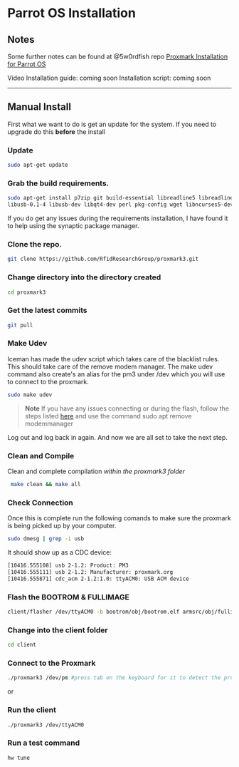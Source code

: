 
# Parrot OS Installation

## Notes

Some further notes can be found at @5w0rdfish repo [Proxmark Installation for Parrot OS](https://github.com/5w0rdfish/Proxmark3-RDV4-ParrotOS)

Video Installation guide: coming soon
Installation script: coming soon

---
## Manual Install
First what we want to do is get an update for the system. If you need to upgrade do this **before** the install

### Update
```sh
sudo apt-get update
``` 
 ### Grab the build requirements.

```sh
sudo apt-get install p7zip git build-essential libreadline5 libreadline-dev \
libusb-0.1-4 libusb-dev libqt4-dev perl pkg-config wget libncurses5-dev gcc-arm-none-eabi
```
If you do get any issues during the requirements installation, I have found it to help using the synaptic package manager. 

### Clone the repo. 
```sh
git clone https://github.com/RfidResearchGroup/proxmark3.git
```

### Change directory into the directory created
```sh
cd proxmark3
```

### Get the latest commits
```sh
git pull
```

### Make Udev
Iceman has made the udev script which takes care of the blacklist rules. This should take care of the remove modem manager.
The make udev command also create's an alias for the pm3 under /dev which you will use to connect to the proxmark. 

```sh
sudo make udev
```

> **Note**  If you have any issues connecting or during the flash, follow the steps listed [here](https://github.com/RfidResearchGroup/proxmark3/issues/35) and use the command sudo apt remove modemmanager 

Log out and log back in again. And now we are all set to take the next step. 

### Clean and Compile
Clean and complete compilation *within the proxmark3 folder*

```sh
 make clean && make all
```
### Check Connection
Once this is complete run the following comands to make sure the proxmark is being picked up by your computer. 

```sh
sudo dmesg | grep -i usb
```
It should show up as a CDC device:
```sh
[10416.555108] usb 2-1.2: Product: PM3
[10416.555111] usb 2-1.2: Manufacturer: proxmark.org
[10416.555871] cdc_acm 2-1.2:1.0: ttyACM0: USB ACM device
```

### Flash the BOOTROM & FULLIMAGE
 ```sh
 client/flasher /dev/ttyACM0 -b bootrom/obj/bootrom.elf armsrc/obj/fullimage.elf
```
### Change into the client folder

```sh
cd client
```
### Connect to the Proxmark
 ``` sh 
./proxmark3 /dev/pm #press tab on the keyboard for it to detect the proxmark
```
or  

### Run the client 
 ```sh
./proxmark3 /dev/ttyACM0
```
 
### Run a test command
 ```sh
hw tune
```

